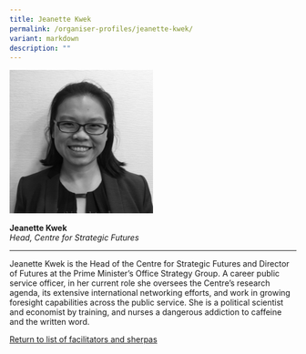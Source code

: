 ```yaml
---
title: Jeanette Kwek
permalink: /organiser-profiles/jeanette-kwek/
variant: markdown
description: ""
---
```

<div style="width:50%"><img src="/images/People/jeanette_kwek.jpeg" alt="Jeanette Kwek"></div>

**Jeanette Kwek**<br>*Head, Centre for Strategic Futures*<br>

---

Jeanette Kwek is the Head of the Centre for Strategic Futures and Director of Futures at the Prime Minister’s Office Strategy Group. A career public service officer, in her current role she oversees the Centre’s research agenda, its extensive international networking efforts, and work in growing foresight capabilities across the public service. She is a political scientist and economist by training, and nurses a dangerous addiction to caffeine and the written word.


[Return to list of facilitators and sherpas](/facilitators-sherpas)